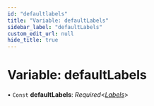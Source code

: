 ```yaml
---
id: "defaultlabels"
title: "Variable: defaultLabels"
sidebar_label: "defaultLabels"
custom_edit_url: null
hide_title: true
---
```


# Variable: defaultLabels

• `Const` **defaultLabels**: *Required*<[*Labels*](../types/labels.md)\>
